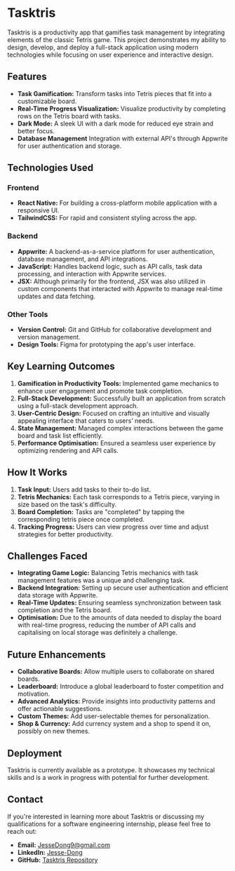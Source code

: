 # Tasktris

Tasktris is a productivity app that gamifies task management by integrating elements of the classic Tetris game. This project demonstrates my ability to design, develop, and deploy a full-stack application using modern technologies while focusing on user experience and interactive design.

## Features

- **Task Gamification:** Transform tasks into Tetris pieces that fit into a customizable board.
- **Real-Time Progress Visualization:** Visualize productivity by completing rows on the Tetris board with tasks.
- **Dark Mode:** A sleek UI with a dark mode for reduced eye strain and better focus.
- **Database Management** Integration with external API's through Appwrite for user authentication and storage.

## Technologies Used

### Frontend

- **React Native:** For building a cross-platform mobile application with a responsive UI.
- **TailwindCSS:** For rapid and consistent styling across the app.

### Backend

- **Appwrite:** A backend-as-a-service platform for user authentication, database management, and API integrations.
- **JavaScript:** Handles backend logic, such as API calls, task data processing, and interaction with Appwrite services.
- **JSX:** Although primarily for the frontend, JSX was also utilized in custom components that interacted with Appwrite to manage real-time updates and data fetching.

### Other Tools

- **Version Control:** Git and GitHub for collaborative development and version management.
- **Design Tools:** Figma for prototyping the app's user interface.

## Key Learning Outcomes

1. **Gamification in Productivity Tools:** Implemented game mechanics to enhance user engagement and promote task completion.
2. **Full-Stack Development:** Successfully built an application from scratch using a full-stack development approach.
3. **User-Centric Design:** Focused on crafting an intuitive and visually appealing interface that caters to users’ needs.
4. **State Management:** Managed complex interactions between the game board and task list efficiently.
5. **Performance Optimisation:** Ensured a seamless user experience by optimizing rendering and API calls.

## How It Works

1. **Task Input:** Users add tasks to their to-do list.
2. **Tetris Mechanics:** Each task corresponds to a Tetris piece, varying in size based on the task's difficulty.
3. **Board Completion:** Tasks are "completed" by tapping the corresponding tetris piece once completed.
4. **Tracking Progress:** Users can view progress over time and adjust strategies for better productivity.

## Challenges Faced

- **Integrating Game Logic:** Balancing Tetris mechanics with task management features was a unique and challenging task.
- **Backend Integration:** Setting up secure user authentication and efficient data storage with Appwrite.
- **Real-Time Updates:** Ensuring seamless synchronization between task completion and the Tetris board.
- **Optimisation:** Due to the amounts of data needed to display the board with real-time progress, reducing the number of API calls and capitalising on local storage was definitely a challenge.

## Future Enhancements

- **Collaborative Boards:** Allow multiple users to collaborate on shared boards.
- **Leaderboard:** Introduce a global leaderboard to foster competition and motivation.
- **Advanced Analytics:** Provide insights into productivity patterns and offer actionable suggestions.
- **Custom Themes:** Add user-selectable themes for personalization.
- **Shop & Currency:** Add currency system and a shop to spend it on, possibly on new themes.

## Deployment

Tasktris is currently available as a prototype. It showcases my technical skills and is a work in progress with potential for further development.

## Contact

If you're interested in learning more about Tasktris or discussing my qualifications for a software engineering internship, please feel free to reach out:

- **Email:** [JesseDong9@gmail.com](mailto:JesseDong9@gmail.com)
- **LinkedIn:** [Jesse-Dong](https://linkedin.com/in/jesse-dong)
- **GitHub:** [Tasktris Repository](https://github.com/d0ngii/tasktris)
